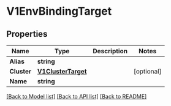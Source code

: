 # V1EnvBindingTarget

## Properties

Name | Type | Description | Notes
------------ | ------------- | ------------- | -------------
**Alias** | **string** |  | 
**Cluster** | [**V1ClusterTarget**](V1ClusterTarget.md) |  | [optional] 
**Name** | **string** |  | 

[[Back to Model list]](../README.md#documentation-for-models) [[Back to API list]](../README.md#documentation-for-api-endpoints) [[Back to README]](../README.md)


